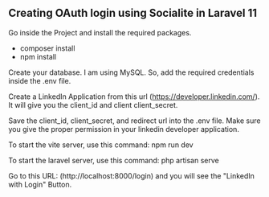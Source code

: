 ## Creating OAuth login using Socialite in Laravel 11

Go inside the Project and install the required packages.
- composer install
- npm install

Create your database. I am using MySQL. So, add the required credentials inside the .env file.

Create a LinkedIn Application from this url (https://developer.linkedin.com/). It will give you the client_id and client client_secret.

Save the client_id, client_secret, and redirect url into the .env file. Make sure you give the proper permission in your linkedin developer application.

To start the vite server, use this command: npm run dev

To start the laravel server, use this command: php artisan serve

Go to this URL: (http://localhost:8000/login) and you will see the "LinkedIn with Login" Button.
